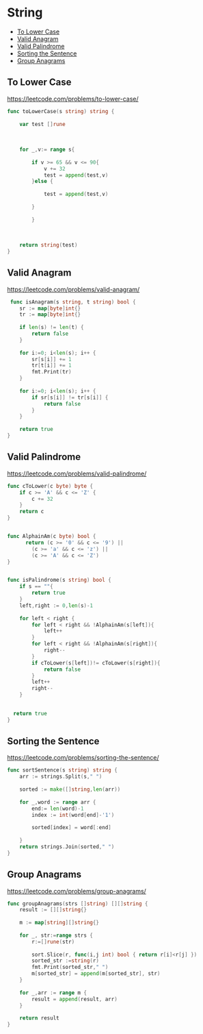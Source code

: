 # String 

+ [To Lower Case](#to-lower-case)
+ [Valid Anagram](#valid-anagram)
+ [Valid Palindrome](#valid-palindrome)
+ [Sorting the Sentence](#sorting-the-sentence)
+ [Group Anagrams](#group-anagrams)

## To Lower Case

https://leetcode.com/problems/to-lower-case/

```go
func toLowerCase(s string) string {
    
    var test []rune
    
    
    
    for _,v:= range s{
        
        if v >= 65 && v <= 90{
            v += 32
            test = append(test,v)
        }else {
            
            test = append(test,v)
           
        }
       
        }
        
         
    
    return string(test)
}

```

## Valid Anagram

https://leetcode.com/problems/valid-anagram/

```go
 func isAnagram(s string, t string) bool {
    sr := map[byte]int{}
    tr := map[byte]int{}
    
    if len(s) != len(t) {
        return false
    }
    
    for i:=0; i<len(s); i++ {
        sr[s[i]] += 1
        tr[t[i]] += 1
        fmt.Print(tr)
    }
    
    for i:=0; i<len(s); i++ {
        if sr[s[i]] != tr[s[i]] {
            return false
        }
    }
    
    return true
}

```

## Valid Palindrome

https://leetcode.com/problems/valid-palindrome/

```go
func cToLower(c byte) byte {
	if c >= 'A' && c <= 'Z' {
		c += 32
	}
	return c
}


func AlphainAm(c byte) bool {
      return (c >= '0' && c <= '9') ||
        (c >= 'a' && c <= 'z') ||
        (c >= 'A' && c <= 'Z')
}


func isPalindrome(s string) bool {
    if s == ""{
        return true 
    }
    left,right := 0,len(s)-1
    
    for left < right {
        for left < right && !AlphainAm(s[left]){
            left++
        }
        for left < right && !AlphainAm(s[right]){
            right--
        }
        if cToLower(s[left])!= cToLower(s[right]){
            return false 
        }
        left++
        right-- 
    }

   
  return true 
}

```

## Sorting the Sentence

https://leetcode.com/problems/sorting-the-sentence/

```go
func sortSentence(s string) string {
    arr := strings.Split(s," ")
    
    sorted := make([]string,len(arr))
    
    for _,word := range arr {
        end:= len(word)-1
        index := int(word[end]-'1')
        
        sorted[index] = word[:end] 
       
    }
    return strings.Join(sorted," ")
}

```

## Group Anagrams

https://leetcode.com/problems/group-anagrams/

```go
func groupAnagrams(strs []string) [][]string {
    result := [][]string{}
    
    m := map[string][]string{}
    
    for _, str:=range strs {
        r:=[]rune(str)
       
        sort.Slice(r, func(i,j int) bool { return r[i]<r[j] })
        sorted_str :=string(r)
        fmt.Print(sorted_str," ")
        m[sorted_str] = append(m[sorted_str], str)
    }
    
    for _,arr := range m {
        result = append(result, arr)
    }
    
    return result
}

```
